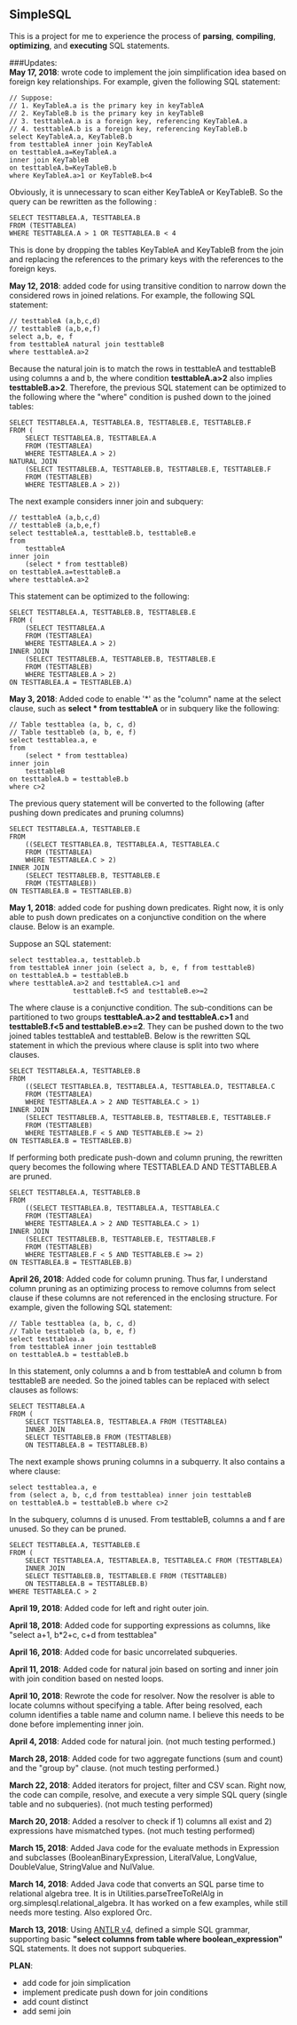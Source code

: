 ## SimpleSQL

This is a project for me to experience the process of **parsing**, **compiling**, **optimizing**, and **executing** SQL statements. 

###Updates:  
**May 17, 2018**: wrote code to implement the join simplification idea based on foreign key relationships. For example, given the following SQL statement:

	// Suppose:
	// 1. KeyTableA.a is the primary key in keyTableA
	// 2. KeyTableB.b is the primary key in keyTableB
	// 3. testtableA.a is a foreign key, referencing KeyTableA.a
	// 4. testtableA.b is a foreign key, referencing KeyTableB.b
	select KeyTableA.a, KeyTableB.b 
	from testtableA inner join KeyTableA 
	on testtableA.a=KeyTableA.a 
	inner join KeyTableB 
	on testtableA.b=KeyTableB.b 
	where KeyTableA.a>1 or KeyTableB.b<4

Obviously, it is unnecessary to scan either KeyTableA or KeyTableB. So the query can be rewritten as the following :

	SELECT TESTTABLEA.A, TESTTABLEA.B 
	FROM (TESTTABLEA) 
	WHERE TESTTABLEA.A > 1 OR TESTTABLEA.B < 4

This is done by dropping the tables KeyTableA and KeyTableB from the join and replacing the references to the primary keys with the references to the foreign keys.

**May 12, 2018**: added code for using transitive condition to narrow down the considered rows in joined relations. For example, the following SQL statement:

	// testtableA (a,b,c,d)
	// testtableB (a,b,e,f)
	select a,b, e, f 
	from testtableA natural join testtableB 
	where testtableA.a>2 

Because the natural join is to match the rows in testtableA and testtableB using columns a and b, the where condition **testtableA.a>2** also implies **testtableB.a>2**. Therefore, the previous SQL statement can be optimized to the following where the "where" condition is pushed down to the joined tables:

	SELECT TESTTABLEA.A, TESTTABLEA.B, TESTTABLEB.E, TESTTABLEB.F 
	FROM ( 
		SELECT TESTTABLEA.B, TESTTABLEA.A 
		FROM (TESTTABLEA) 
		WHERE TESTTABLEA.A > 2) 
	NATURAL JOIN 
		(SELECT TESTTABLEB.A, TESTTABLEB.B, TESTTABLEB.E, TESTTABLEB.F 
		FROM (TESTTABLEB) 
		WHERE TESTTABLEB.A > 2))

The next example considers inner join and subquery:

	// testtableA (a,b,c,d)
	// testtableB (a,b,e,f)
	select testtableA.a, testtableB.b, testtableB.e 
	from 
		testtableA 
	inner join 
		(select * from testtableB) 
	on testtableA.a=testtableB.a 
	where testtableA.a>2

This statement can be optimized to the following:

	SELECT TESTTABLEA.A, TESTTABLEB.B, TESTTABLEB.E 
	FROM (
		(SELECT TESTTABLEA.A 
		FROM (TESTTABLEA) 
		WHERE TESTTABLEA.A > 2) 
	INNER JOIN 
		(SELECT TESTTABLEB.A, TESTTABLEB.B, TESTTABLEB.E 
		FROM (TESTTABLEB) 
		WHERE TESTTABLEB.A > 2) 
	ON TESTTABLEA.A = TESTTABLEB.A)

**May 3, 2018**: Added code to enable '\*' as the "column" name at the select clause, such as **select \* from testtableA** or in subquery like the following:

	// Table testtablea (a, b, c, d)  
	// Table testtableb (a, b, e, f)  
	select testtablea.a, e 
	from 
		(select * from testtablea)
	inner join 
		testtableB 
	on testtableA.b = testtableB.b 
	where c>2 
	
The previous query statement will be converted to the following (after pushing down predicates and pruning columns)

	SELECT TESTTABLEA.A, TESTTABLEB.E 
	FROM 
		((SELECT TESTTABLEA.B, TESTTABLEA.A, TESTTABLEA.C 
		FROM (TESTTABLEA) 
		WHERE TESTTABLEA.C > 2) 
	INNER JOIN 
		(SELECT TESTTABLEB.B, TESTTABLEB.E 
		FROM (TESTTABLEB)) 
	ON TESTTABLEA.B = TESTTABLEB.B)


**May 1, 2018**: added code for pushing down predicates. Right now, it is only able to push down predicates on a conjunctive condition on the where clause. Below is an example. 

Suppose an SQL statement:
	
	select testtablea.a, testtableb.b 
	from testtableA inner join (select a, b, e, f from testtableB) 
	on testtableA.b = testtableB.b 
	where testtableA.a>2 and testtableA.c>1 and 
					testtableB.f<5 and testtableB.e>=2
					
The where clause is a conjunctive condition. The sub-conditions can be partitioned to two groups **testtableA.a>2 and testtableA.c>1** and **testtableB.f<5 and testtableB.e>=2**. They can be pushed down to the two joined tables testtableA and testtableB. Below is the rewritten SQL statement in which the previous where clause is split into two where clauses.

	SELECT TESTTABLEA.A, TESTTABLEB.B 
	FROM 
		((SELECT TESTTABLEA.B, TESTTABLEA.A, TESTTABLEA.D, TESTTABLEA.C 
		FROM (TESTTABLEA) 
		WHERE TESTTABLEA.A > 2 AND TESTTABLEA.C > 1) 
	INNER JOIN 
		(SELECT TESTTABLEB.A, TESTTABLEB.B, TESTTABLEB.E, TESTTABLEB.F 
		FROM (TESTTABLEB) 
		WHERE TESTTABLEB.F < 5 AND TESTTABLEB.E >= 2) 
	ON TESTTABLEA.B = TESTTABLEB.B)
 
If performing both predicate push-down and column pruning, the rewritten query becomes the following where TESTTABLEA.D AND TESTTABLEB.A are pruned.

	SELECT TESTTABLEA.A, TESTTABLEB.B 
	FROM 
		((SELECT TESTTABLEA.B, TESTTABLEA.A, TESTTABLEA.C 
		FROM (TESTTABLEA) 
		WHERE TESTTABLEA.A > 2 AND TESTTABLEA.C > 1) 
	INNER JOIN 
		(SELECT TESTTABLEB.B, TESTTABLEB.E, TESTTABLEB.F 
		FROM (TESTTABLEB) 
		WHERE TESTTABLEB.F < 5 AND TESTTABLEB.E >= 2) 
	ON TESTTABLEA.B = TESTTABLEB.B)


**April 26, 2018**: Added code for column pruning. Thus far, I understand column pruning as an optimizing process to remove columns from select clause if these columns are not referenced in the enclosing structure. For example, given the following SQL statement:
	
	// Table testtablea (a, b, c, d)  
	// Table testtableb (a, b, e, f)  
	select testtablea.a  
	from testtableA inner join testtableB   
	on testtableA.b = testtableB.b  

In this statement, only columns a and b from testtableA and column b from testtableB are needed. So the joined tables can be replaced with select clauses as follows:

	SELECT TESTTABLEA.A   
	FROM (  
		SELECT TESTTABLEA.B, TESTTABLEA.A FROM (TESTTABLEA)   
		INNER JOIN  
		SELECT TESTTABLEB.B FROM (TESTTABLEB)   
		ON TESTTABLEA.B = TESTTABLEB.B)

The next example shows pruning columns in a subquerry. It also contains a where clause:

	select testtablea.a, e
	from (select a, b, c,d from testtablea) inner join testtableB
	on testtableA.b = testtableB.b where c>2

In the subquery, columns d is unused. From testtableB, columns a and f are unused. So they can be pruned.

	SELECT TESTTABLEA.A, TESTTABLEB.E
	FROM (
		SELECT TESTTABLEA.A, TESTTABLEA.B, TESTTABLEA.C FROM (TESTTABLEA) 
		INNER JOIN 
		SELECT TESTTABLEB.B, TESTTABLEB.E FROM (TESTTABLEB)
		ON TESTTABLEA.B = TESTTABLEB.B)
	WHERE TESTTABLEA.C > 2

**April 19, 2018**: Added code for left and right outer join.

**April 18, 2018**: Added code for supporting expressions as columns, like "select a+1, b*2+c, c+d from testtablea"

**April 16, 2018**: Added code for basic uncorrelated subqueries. 

**April 11, 2018**: Added code for natural join based on sorting and inner join with join condition based on nested loops.

**April 10, 2018**: Rewrote the code for resolver. Now the resolver is able to locate columns without specifying a table. After being resolved, each column identifies a table name and column name. I believe this needs to be done before implementing inner join.

**April 4, 2018**: Added code for natural join. (not much testing performed.)

**March 28, 2018**: Added code for two aggregate functions (sum and count) and the "group by" clause. (not much testing performed.)

**March 22, 2018**: Added iterators for project, filter and CSV scan. Right now, the code can compile, resolve, and execute a very simple SQL query (single table and no subqueries). (not much testing performed)

**March 20, 2018**: Added a resolver to check if 1) columns all exist and 2) expressions have mismatched types. (not much testing performed)

**March 15, 2018**: Added Java code for the evaluate methods in Expression and subclasses (BooleanBinaryExpression, LiteralValue, LongValue, DoubleValue, StringValue and NulValue.

**March 14, 2018**: Added Java code that converts an SQL parse time to relational algebra tree. It is in Utilities.parseTreeToRelAlg in org.simplesql.relational_algebra. It has worked on a few examples, while still needs more testing. Also explored Orc. 

**March 13, 2018**: Using [ANTLR v4](http://www.antlr.org/download.html), defined a simple SQL grammar, supporting basic **"select columns from table where boolean_expression"** SQL statements. It does not support subqueries.

**PLAN**:
* add code for join simplication
* implement predicate push down for join conditions
* add count distinct
* add semi join
